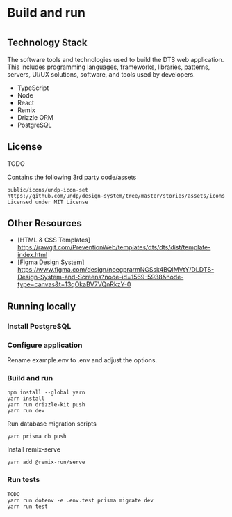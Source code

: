 # Build and run
# 
## Technology Stack

The software tools and technologies used to build the DTS web application. This includes programming languages, frameworks, libraries, patterns, servers, UI/UX solutions, software, and tools used by developers.

* TypeScript
* Node
* React
* Remix
* Drizzle ORM
* PostgreSQL

## License
TODO

Contains the following 3rd party code/assets

```
public/icons/undp-icon-set
https://github.com/undp/design-system/tree/master/stories/assets/icons
Licensed under MIT License
```

## Other Resources

* [HTML & CSS Templates] https://rawgit.com/PreventionWeb/templates/dts/dts/dist/template-index.html
* [Figma Design System] https://www.figma.com/design/noegprarmNGSsk4BQlMVtY/DLDTS-Design-System-and-Screens?node-id=1569-5938&node-type=canvas&t=13qOkaBV7VQnRkzY-0

## Running locally

### Install PostgreSQL

### Configure application

Rename example.env to .env and adjust the options.

### Build and run
```
npm install --global yarn
yarn install
yarn run drizzle-kit push
yarn run dev
```

Run database migration scripts
```
yarn prisma db push
```

Install remix-serve
```
yarn add @remix-run/serve
```

### Run tests
```
TODO
yarn run dotenv -e .env.test prisma migrate dev
yarn run test
```

